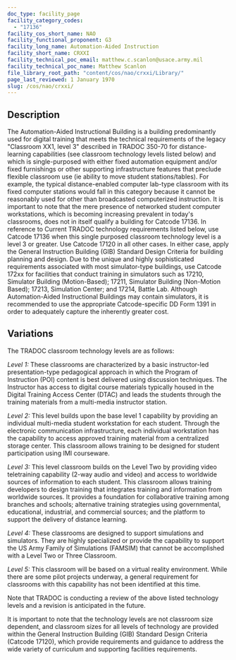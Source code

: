 ```yaml
---
doc_type: facility_page
facility_category_codes:
  - "17136"
facility_cos_short_name: NAO
facility_functional_proponent: G3
facility_long_name: Automation-Aided Instruction
facility_short_name: CRXXI
facility_technical_poc_email: matthew.c.scanlon@usace.army.mil
facility_technical_poc_name: Matthew Scanlon
file_library_root_path: "content/cos/nao/crxxi/Library/"
page_last_reviewed: 1 January 1970
slug: /cos/nao/crxxi/
---
```


## Description

The Automation-Aided Instructional Building is a building predominantly used for digital training that meets the technical requirements of the legacy "Classroom XX1, level 3" described in TRADOC 350-70 for distance-learning capabilities (see classroom technology levels listed below) and which is single-purposed with either fixed automation equipment and/or fixed furnishings or other supporting infrastructure features that preclude flexible classroom use (ie ability to move student stations/tables). For example, the typical distance-enabled computer lab-type classroom with its fixed computer stations would fall in this category because it cannot be reasonably used for other than broadcasted computerized instruction. It is important to note that the mere presence of networked student computer workstations, which is becoming increasing prevalent in today's classrooms, does not in itself qualify a building for Catcode 17136. In reference to Current TRADOC technology requirements listed below, use Catcode 17136 when this single purposed classroom technology level is a level 3 or greater. Use Catcode 17120 in all other cases. In either case, apply the General Instruction Building (GIB) Standard Design Criteria for building planning and design. Due to the unique and highly sophisticated requirements associated with most simulator-type buildings, use Catcode 172xx for facilities that conduct training in simulators such as 17210, Simulator Building (Motion-Based); 17211, Simulator Building (Non-Motion Based); 17213, Simulation Center; and 17214, Battle Lab. Although Automation-Aided Instructional Buildings may contain simulators, it is recommended to use the appropriate Catcode-specific DD Form 1391 in order to adequately capture the inherently greater cost.

## Variations

The TRADOC classroom technology levels are as follows:

_Level 1:_ These classrooms are characterized by a basic instructor-led presentation-type pedagogical approach in which the Program of Instruction (POI) content is best delivered using discussion techniques. The Instructor has access to digital course materials typically housed in the Digital Training Access Center (DTAC) and leads the students through the training materials from a multi-media instructor station.

_Level 2:_ This level builds upon the base level 1 capability by providing an individual multi-media student workstation for each student. Through the electronic communication infrastructure, each individual workstation has the capability to access approved training material from a centralized storage center. This classroom allows training to be designed for student participation using IMI courseware.

_Level 3:_ This level classroom builds on the Level Two by providing video teletraining capability (2-way audio and video) and access to worldwide sources of information to each student. This classroom allows training developers to design training that integrates training and information from worldwide sources. It provides a foundation for collaborative training among branches and schools; alternative training strategies using governmental, educational, industrial, and commercial sources; and the platform to support the delivery of distance learning.

_Level 4:_ These classrooms are designed to support simulations and simulators. They are highly specialized or provide the capability to support the US Army Family of Simulations (FAMSIM) that cannot be accomplished with a Level Two or Three Classroom.

_Level 5:_ This classroom will be based on a virtual reality environment. While there are some pilot projects underway, a general requirement for classrooms with this capability has not been identified at this time.

Note that TRADOC is conducting a review of the above listed technology levels and a revision is anticipated in the future.

It is important to note that the technology levels are not classroom size dependent, and classroom sizes for all levels of technology are provided within the General Instruction Building (GIB) Standard Design Criteria (Catcode 17120), which provide requirements and guidance to address the wide variety of curriculum and supporting facilities requirements.
